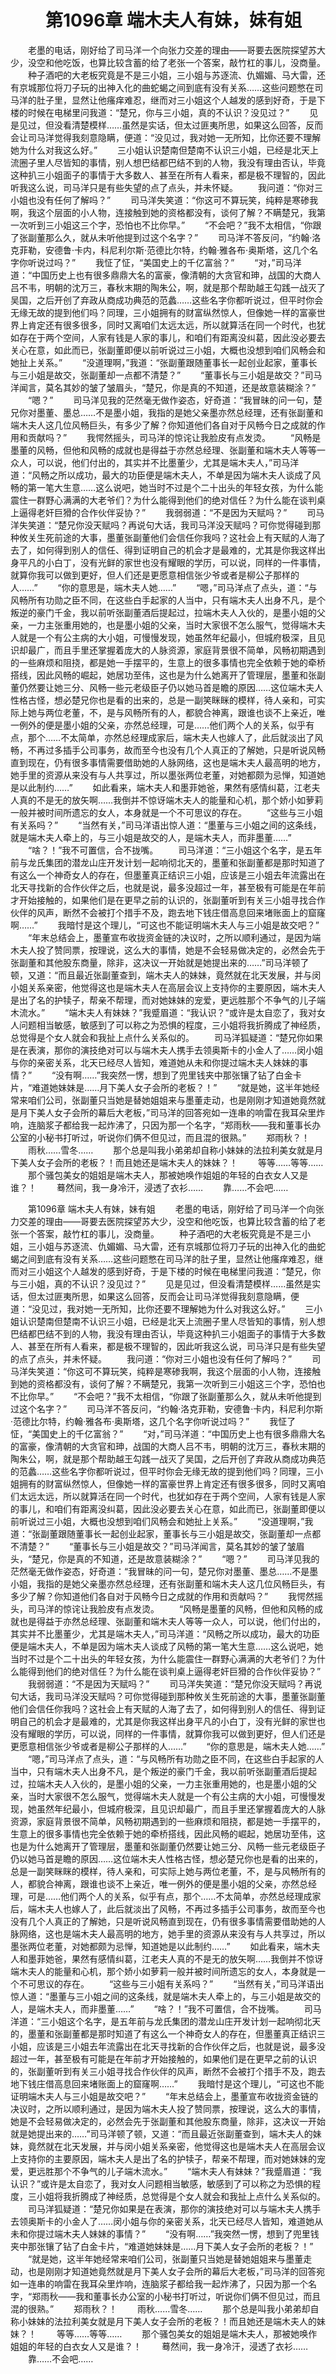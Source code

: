 # 　　第1096章 端木夫人有妹，妹有姐
　　老墨的电话，刚好给了司马洋一个向张力交差的理由——哥要去医院探望苏大少，没空和他吃饭，也算比较含蓄的给了老张一个答案，敲竹杠的事儿，没商量。
　　种子酒吧的大老板究竟是不是三小姐，三小姐与苏逐流、仇媚媚、马大雷，还有京城那位将刀子玩的出神入化的曲蛇蝎之间到底有没有关系……这些问题憋在司马洋的肚子里，显然让他瘙痒难忍，继而对三小姐这个人越发的感到好奇，于是下楼的时候在电梯里问我道：“楚兄，你与三小姐，真的不认识？没见过？”
　　见是见过，但没看清楚模样……虽然是实话，但太过匪夷所思，如果这么回答，反而会让司马洋觉得我刻意隐瞒，便道：“没见过，我对她一无所知，比你还要不理解她为什么对我这么好。”
　　三小姐认识楚南但楚南不认识三小姐，已经是北天上流圈子里人尽皆知的事情，别人想巴结都巴结不到的人物，我没有理由否认，毕竟这种扒三小姐面子的事情于大多数人、甚至在所有人看来，都是极不理智的，因此听我这么说，司马洋只是有些失望的点了点头，并未怀疑。
　　我问道：“你对三小姐也没有任何了解吗？”
　　司马洋失笑道：“你这可不算玩笑，纯粹是寒碜我啊，我这个层面的小人物，连接触到她的资格都没有，谈何了解？不瞒楚兄，我第一次听到三小姐这三个字，恐怕也不比你早。”
　　“不会吧？”我不太相信，“你跟了张副董那么久，就从未听他提到过这个名字？”
　　司马洋不答反问，“约翰·洛克菲勒，安德鲁·卡内，科尼利尔斯·范德比尔特，约翰·雅各布·奥斯塔，这几个名字你听说过吗？”
　　我怔了怔，“美国史上的千亿富翁？”
　　“对，”司马洋道：“中国历史上也有很多鼎鼎大名的富豪，像清朝的大贪官和珅，战国的大商人吕不韦，明朝的沈万三，春秋末期的陶朱公，啊，就是那个帮助越王勾践一战灭了吴国，之后开创了弃政从商成功典范的范蠡……这些名字你都听说过，但平时你会无缘无故的提到他们吗？同理，三小姐拥有的财富纵然惊人，但像她一样的富豪世界上肯定还有很多很多，同时又离咱们太远太远，所以就算活在同一个时代，也犹如存在于两个空间，人家有钱是人家的事儿，和咱们有距离没纠葛，因此没必要去关心在意，如此而已，张副董即便以前听说过三小姐，大概也没想到咱们风畅会和她扯上关系。”
　　“没道理啊，”我道：“张副董跟随董事长一起创业起家，董事长与三小姐是故交，张副董却一点都不清楚？”
　　“董事长与三小姐是故交？”司马洋闻言，莫名其妙的皱了皱眉头，“楚兄，你是真的不知道，还是故意装糊涂？”
　　“嗯？”
　　司马洋见我的茫然毫无做作姿态，好奇道：“我冒昧的问一句，楚兄你对墨董、墨总……不是墨小姐，我指的是她父亲墨亦然总经理，还有张副董和端木夫人这几位风畅巨头，有多少了解？你知道他们各自对于风畅今日之成就的作用和贡献吗？”
　　我愕然摇头，司马洋的惊诧让我脸皮有点发烫。
　　“风畅是墨董的风畅，但他和风畅的成就也是得益于亦然总经理、张副董和端木夫人等等一众人，可以说，他们付出的，其实并不比墨董少，尤其是端木夫人，”司马洋道：“风畅之所以成功，最大的功臣便是端木夫人，不单是因为端木夫人谈成了风畅的第一笔大生意……这么说吧，她当时不过是个二十出头的年轻女孩，为什么能震住一群野心满满的大老爷们？为什么能得到他们的绝对信任？为什么能在谈判桌上逼得老奸巨猾的合作伙伴妥协？”
　　我弱弱道：“不是因为天赋吗？”
　　司马洋失笑道：“楚兄你没天赋吗？再说句大话，我司马洋没天赋吗？可你觉得碰到那种攸关生死前途的大事，墨董张副董他们会信任你我吗？这社会上有天赋的人海了去了，如何得到别人的信任、得到证明自己的机会才是最难的，尤其是你我这样出身平凡的小白丁，没有光鲜的家世也没有耀眼的学历，可以说，同样的一件事情，就算你我可以做到更好，但人们还是更愿意相信张少爷或者是柳公子那样的人……”
　　“你的意思是，端木夫人她……”
　　“嗯，”司马洋点了点头，道：“与风畅所有功勋之臣不同，在这些白手起家的人当中，只有端木夫人出身不凡，是个叛逆的豪门千金，我以前听张副董酒后提起过，拉端木夫人入伙的，是墨小姐的父亲，一力主张重用她的，也是墨小姐的父亲，当时大家很不怎么服气，觉得端木夫人就是一个有公主病的大小姐，可慢慢发现，她虽然年纪最小，但城府极深，且见识却最广，而且手里还掌握着庞大的人脉资源，家庭背景很不简单，风畅初期遇到的一些麻烦和阻挠，都是她一手摆平的，生意上的很多事情也完全依赖于她的牵桥搭线，因此风畅的崛起，她居功至伟，这也是为什么她离开了管理层，墨董和张副董仍然要让她三分、风畅一些元老级臣子仍以她马首是瞻的原因……这位端木夫人性格古怪，想必楚兄你也是看的出来的，总是一副笑眯眯的模样，待人亲和，可实际上她与两位老董，不，是与风畅所有的人，都貌合神离，跟谁也谈不上亲近，唯一例外的便是墨小姐的父亲，亦然总经理，可是……他们两个人的关系，似乎有点，那个……不太简单，亦然总经理成家后，端木夫人也嫁人了，此后就淡出了风畅，不再过多插手公司事务，故而至今也没有几个人真正的了解她，只是听说风畅直到现在，仍有很多事情需要借助她的人脉网络，这也是端木夫人最高明的地方，她手里的资源从来没有与人共享过，所以墨张两位老董，对她都颇为忌惮，知道她是以此制约……”
　　如此看来，端木夫人和墨菲她爸，果然有感情纠葛，江老夫人真的不是无的放矢啊……我倒并不惊讶端木夫人的能量和心机，那个娇小如萝莉一般并被时间所遗忘的女人，本身就是一个不可思议的存在。
　　“这些与三小姐有关系吗？”
　　“当然有关，”司马洋语出惊人道：“墨董与三小姐之间的这条线，就是端木夫人牵上的，与三小姐是故交的人，是端木夫人，而非墨董……”
　　“啥？！”我不可置信，合不拢嘴。
　　司马洋道：“三小姐这个名字，是五年前与龙氏集团的潜龙山庄开发计划一起响彻北天的，墨董和张副董都是那时知道了有这么一个神奇女人的存在，但墨董真正结识三小姐，应该是三小姐去年流露出在北天寻找新的合作伙伴之后，也就是说，最多没超过一年，甚至极有可能是在年前才开始接触的，如果他们是在更早之前的认识的，张副董听到有关三小姐寻找合作伙伴的风声，断然不会被打个措手不及，跑去地下钱庄借高息回来堵账面上的窟窿啊……”
　　我暗忖是这个理儿，“可这也不能证明端木夫人与三小姐是故交吧？”
　　“年末总结会上，墨董宣布收拢资金链的决议时，之所以顺利通过，是因为端木夫人投了赞同票，按理说，这么大的事情，她是不会轻易做决定的，必然会先于张副董和其他股东商量，除非，这决议一开始就是她提出来的……”司马洋顿了顿，又道：“而且最近张副董查到，端木夫人的妹妹，竟然就在北天发展，并与闵小姐关系亲密，他觉得这也是端木夫人在高层会议上支持你的主要原因，端木夫人是出了名的护犊子，帮亲不帮理，而对她妹妹的宠爱，更远胜那个不争气的儿子端木流水。”
　　“端木夫人有妹妹？”我蹙眉道：“我认识？”或许是太自恋了，我对女人问题相当敏感，敏感到了可以称之为恐惧的程度，三小姐将我折腾成了神经质，总觉得是个女人就会和我扯上点什么关系似的。
　　司马洋狐疑道：“楚兄你如果是在表演，那你的演技绝对可以与端木夫人携手去领奥斯卡的小金人了……闵小姐与你的亲密关系，北天已经尽人皆知，难道她从未和你提过端木夫人妹妹的事情？”
　　“没有啊……”我突然一愣，想到了兜里钱夹中那张镶了钻了白金卡片，“难道她妹妹是……月下美人女子会所的老板？！”
　　“就是她，这半年她经常来咱们公司，张副董只当她是替她姐姐来与墨董走动，也是刚刚才知道她竟然就是月下美人女子会所的幕后大老板，”司马洋的回答宛如一连串的响雷在我耳朵里炸响，连脑浆子都给我一起炸沸了，只因为那一个名字，“郑雨秋——我和董事长办公室的小秘书打听过，听说你们俩不但见过，而且混的很熟。”
　　郑雨秋？！
　　雨秋……雪冬……
　　那个总是叫我小弟弟却自称小妹妹的法拉利美女就是月下美人女子会所的老板？！而且她还是端木夫人的妹妹？！
　　等等……等等……
　　那个骚包美女的姐姐是端木夫人，那被她唤作姐姐的年轻的白衣女人又是谁？！
　　蓦然间，我一身冷汗，浸透了衣衫……
　　靠……不会吧……

　　第1096章 端木夫人有妹，妹有姐
　　老墨的电话，刚好给了司马洋一个向张力交差的理由——哥要去医院探望苏大少，没空和他吃饭，也算比较含蓄的给了老张一个答案，敲竹杠的事儿，没商量。
　　种子酒吧的大老板究竟是不是三小姐，三小姐与苏逐流、仇媚媚、马大雷，还有京城那位将刀子玩的出神入化的曲蛇蝎之间到底有没有关系……这些问题憋在司马洋的肚子里，显然让他瘙痒难忍，继而对三小姐这个人越发的感到好奇，于是下楼的时候在电梯里问我道：“楚兄，你与三小姐，真的不认识？没见过？”
　　见是见过，但没看清楚模样……虽然是实话，但太过匪夷所思，如果这么回答，反而会让司马洋觉得我刻意隐瞒，便道：“没见过，我对她一无所知，比你还要不理解她为什么对我这么好。”
　　三小姐认识楚南但楚南不认识三小姐，已经是北天上流圈子里人尽皆知的事情，别人想巴结都巴结不到的人物，我没有理由否认，毕竟这种扒三小姐面子的事情于大多数人、甚至在所有人看来，都是极不理智的，因此听我这么说，司马洋只是有些失望的点了点头，并未怀疑。
　　我问道：“你对三小姐也没有任何了解吗？”
　　司马洋失笑道：“你这可不算玩笑，纯粹是寒碜我啊，我这个层面的小人物，连接触到她的资格都没有，谈何了解？不瞒楚兄，我第一次听到三小姐这三个字，恐怕也不比你早。”
　　“不会吧？”我不太相信，“你跟了张副董那么久，就从未听他提到过这个名字？”
　　司马洋不答反问，“约翰·洛克菲勒，安德鲁·卡内，科尼利尔斯·范德比尔特，约翰·雅各布·奥斯塔，这几个名字你听说过吗？”
　　我怔了怔，“美国史上的千亿富翁？”
　　“对，”司马洋道：“中国历史上也有很多鼎鼎大名的富豪，像清朝的大贪官和珅，战国的大商人吕不韦，明朝的沈万三，春秋末期的陶朱公，啊，就是那个帮助越王勾践一战灭了吴国，之后开创了弃政从商成功典范的范蠡……这些名字你都听说过，但平时你会无缘无故的提到他们吗？同理，三小姐拥有的财富纵然惊人，但像她一样的富豪世界上肯定还有很多很多，同时又离咱们太远太远，所以就算活在同一个时代，也犹如存在于两个空间，人家有钱是人家的事儿，和咱们有距离没纠葛，因此没必要去关心在意，如此而已，张副董即便以前听说过三小姐，大概也没想到咱们风畅会和她扯上关系。”
　　“没道理啊，”我道：“张副董跟随董事长一起创业起家，董事长与三小姐是故交，张副董却一点都不清楚？”
　　“董事长与三小姐是故交？”司马洋闻言，莫名其妙的皱了皱眉头，“楚兄，你是真的不知道，还是故意装糊涂？”
　　“嗯？”
　　司马洋见我的茫然毫无做作姿态，好奇道：“我冒昧的问一句，楚兄你对墨董、墨总……不是墨小姐，我指的是她父亲墨亦然总经理，还有张副董和端木夫人这几位风畅巨头，有多少了解？你知道他们各自对于风畅今日之成就的作用和贡献吗？”
　　我愕然摇头，司马洋的惊诧让我脸皮有点发烫。
　　“风畅是墨董的风畅，但他和风畅的成就也是得益于亦然总经理、张副董和端木夫人等等一众人，可以说，他们付出的，其实并不比墨董少，尤其是端木夫人，”司马洋道：“风畅之所以成功，最大的功臣便是端木夫人，不单是因为端木夫人谈成了风畅的第一笔大生意……这么说吧，她当时不过是个二十出头的年轻女孩，为什么能震住一群野心满满的大老爷们？为什么能得到他们的绝对信任？为什么能在谈判桌上逼得老奸巨猾的合作伙伴妥协？”
　　我弱弱道：“不是因为天赋吗？”
　　司马洋失笑道：“楚兄你没天赋吗？再说句大话，我司马洋没天赋吗？可你觉得碰到那种攸关生死前途的大事，墨董张副董他们会信任你我吗？这社会上有天赋的人海了去了，如何得到别人的信任、得到证明自己的机会才是最难的，尤其是你我这样出身平凡的小白丁，没有光鲜的家世也没有耀眼的学历，可以说，同样的一件事情，就算你我可以做到更好，但人们还是更愿意相信张少爷或者是柳公子那样的人……”
　　“你的意思是，端木夫人她……”
　　“嗯，”司马洋点了点头，道：“与风畅所有功勋之臣不同，在这些白手起家的人当中，只有端木夫人出身不凡，是个叛逆的豪门千金，我以前听张副董酒后提起过，拉端木夫人入伙的，是墨小姐的父亲，一力主张重用她的，也是墨小姐的父亲，当时大家很不怎么服气，觉得端木夫人就是一个有公主病的大小姐，可慢慢发现，她虽然年纪最小，但城府极深，且见识却最广，而且手里还掌握着庞大的人脉资源，家庭背景很不简单，风畅初期遇到的一些麻烦和阻挠，都是她一手摆平的，生意上的很多事情也完全依赖于她的牵桥搭线，因此风畅的崛起，她居功至伟，这也是为什么她离开了管理层，墨董和张副董仍然要让她三分、风畅一些元老级臣子仍以她马首是瞻的原因……这位端木夫人性格古怪，想必楚兄你也是看的出来的，总是一副笑眯眯的模样，待人亲和，可实际上她与两位老董，不，是与风畅所有的人，都貌合神离，跟谁也谈不上亲近，唯一例外的便是墨小姐的父亲，亦然总经理，可是……他们两个人的关系，似乎有点，那个……不太简单，亦然总经理成家后，端木夫人也嫁人了，此后就淡出了风畅，不再过多插手公司事务，故而至今也没有几个人真正的了解她，只是听说风畅直到现在，仍有很多事情需要借助她的人脉网络，这也是端木夫人最高明的地方，她手里的资源从来没有与人共享过，所以墨张两位老董，对她都颇为忌惮，知道她是以此制约……”
　　如此看来，端木夫人和墨菲她爸，果然有感情纠葛，江老夫人真的不是无的放矢啊……我倒并不惊讶端木夫人的能量和心机，那个娇小如萝莉一般并被时间所遗忘的女人，本身就是一个不可思议的存在。
　　“这些与三小姐有关系吗？”
　　“当然有关，”司马洋语出惊人道：“墨董与三小姐之间的这条线，就是端木夫人牵上的，与三小姐是故交的人，是端木夫人，而非墨董……”
　　“啥？！”我不可置信，合不拢嘴。
　　司马洋道：“三小姐这个名字，是五年前与龙氏集团的潜龙山庄开发计划一起响彻北天的，墨董和张副董都是那时知道了有这么一个神奇女人的存在，但墨董真正结识三小姐，应该是三小姐去年流露出在北天寻找新的合作伙伴之后，也就是说，最多没超过一年，甚至极有可能是在年前才开始接触的，如果他们是在更早之前的认识的，张副董听到有关三小姐寻找合作伙伴的风声，断然不会被打个措手不及，跑去地下钱庄借高息回来堵账面上的窟窿啊……”
　　我暗忖是这个理儿，“可这也不能证明端木夫人与三小姐是故交吧？”
　　“年末总结会上，墨董宣布收拢资金链的决议时，之所以顺利通过，是因为端木夫人投了赞同票，按理说，这么大的事情，她是不会轻易做决定的，必然会先于张副董和其他股东商量，除非，这决议一开始就是她提出来的……”司马洋顿了顿，又道：“而且最近张副董查到，端木夫人的妹妹，竟然就在北天发展，并与闵小姐关系亲密，他觉得这也是端木夫人在高层会议上支持你的主要原因，端木夫人是出了名的护犊子，帮亲不帮理，而对她妹妹的宠爱，更远胜那个不争气的儿子端木流水。”
　　“端木夫人有妹妹？”我蹙眉道：“我认识？”或许是太自恋了，我对女人问题相当敏感，敏感到了可以称之为恐惧的程度，三小姐将我折腾成了神经质，总觉得是个女人就会和我扯上点什么关系似的。
　　司马洋狐疑道：“楚兄你如果是在表演，那你的演技绝对可以与端木夫人携手去领奥斯卡的小金人了……闵小姐与你的亲密关系，北天已经尽人皆知，难道她从未和你提过端木夫人妹妹的事情？”
　　“没有啊……”我突然一愣，想到了兜里钱夹中那张镶了钻了白金卡片，“难道她妹妹是……月下美人女子会所的老板？！”
　　“就是她，这半年她经常来咱们公司，张副董只当她是替她姐姐来与墨董走动，也是刚刚才知道她竟然就是月下美人女子会所的幕后大老板，”司马洋的回答宛如一连串的响雷在我耳朵里炸响，连脑浆子都给我一起炸沸了，只因为那一个名字，“郑雨秋——我和董事长办公室的小秘书打听过，听说你们俩不但见过，而且混的很熟。”
　　郑雨秋？！
　　雨秋……雪冬……
　　那个总是叫我小弟弟却自称小妹妹的法拉利美女就是月下美人女子会所的老板？！而且她还是端木夫人的妹妹？！
　　等等……等等……
　　那个骚包美女的姐姐是端木夫人，那被她唤作姐姐的年轻的白衣女人又是谁？！
　　蓦然间，我一身冷汗，浸透了衣衫……
　　靠……不会吧……
